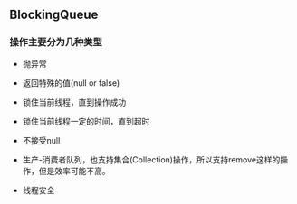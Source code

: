 ##  BlockingQueue
### 操作主要分为几种类型
* 抛异常
* 返回特殊的值(null or false)
* 锁住当前线程，直到操作成功
* 锁住当前线程一定的时间，直到超时

* 不接受null
* 生产-消费者队列，也支持集合(Collection)操作，所以支持remove这样的操作，但是效率可能不高。
* 线程安全

